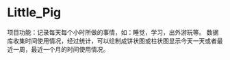 # Little_Pig
项目功能：记录每天每个小时所做的事情，如：睡觉，学习，出外游玩等。
数据库收集时间使用情况，经过统计，可以绘制成饼状图或柱状图显示今天一天或者最近一周，最近一个月的时间使用情况。
